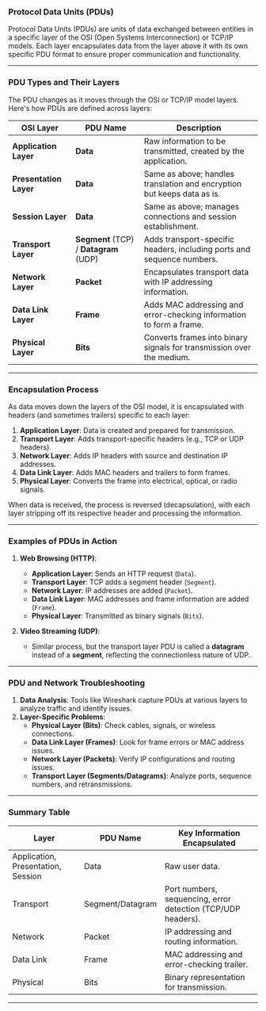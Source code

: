 ### **Protocol Data Units (PDUs)**  

Protocol Data Units (PDUs) are units of data exchanged between entities in a specific layer of the OSI (Open Systems Interconnection) or TCP/IP models. Each layer encapsulates data from the layer above it with its own specific PDU format to ensure proper communication and functionality.  

---

### **PDU Types and Their Layers**  

The PDU changes as it moves through the OSI or TCP/IP model layers. Here's how PDUs are defined across layers:  

| **OSI Layer**           | **PDU Name**          | **Description**                                                                 |
|--------------------------|-----------------------|---------------------------------------------------------------------------------|
| **Application Layer**    | **Data**             | Raw information to be transmitted, created by the application.                  |
| **Presentation Layer**   | **Data**             | Same as above; handles translation and encryption but keeps data as is.         |
| **Session Layer**        | **Data**             | Same as above; manages connections and session establishment.                   |
| **Transport Layer**      | **Segment** (TCP) / **Datagram** (UDP) | Adds transport-specific headers, including ports and sequence numbers.          |
| **Network Layer**        | **Packet**           | Encapsulates transport data with IP addressing information.                     |
| **Data Link Layer**      | **Frame**            | Adds MAC addressing and error-checking information to form a frame.             |
| **Physical Layer**       | **Bits**             | Converts frames into binary signals for transmission over the medium.           |

---

### **Encapsulation Process**  

As data moves down the layers of the OSI model, it is encapsulated with headers (and sometimes trailers) specific to each layer:  

1. **Application Layer**: Data is created and prepared for transmission.  
2. **Transport Layer**: Adds transport-specific headers (e.g., TCP or UDP headers).  
3. **Network Layer**: Adds IP headers with source and destination IP addresses.  
4. **Data Link Layer**: Adds MAC headers and trailers to form frames.  
5. **Physical Layer**: Converts the frame into electrical, optical, or radio signals.  

When data is received, the process is reversed (decapsulation), with each layer stripping off its respective header and processing the information.  

---

### **Examples of PDUs in Action**  

1. **Web Browsing (HTTP)**:  
   - **Application Layer**: Sends an HTTP request (`Data`).  
   - **Transport Layer**: TCP adds a segment header (`Segment`).  
   - **Network Layer**: IP addresses are added (`Packet`).  
   - **Data Link Layer**: MAC addresses and frame information are added (`Frame`).  
   - **Physical Layer**: Transmitted as binary signals (`Bits`).  

2. **Video Streaming (UDP)**:  
   - Similar process, but the transport layer PDU is called a **datagram** instead of a **segment**, reflecting the connectionless nature of UDP.  

---

### **PDU and Network Troubleshooting**  

1. **Data Analysis**: Tools like Wireshark capture PDUs at various layers to analyze traffic and identify issues.  
2. **Layer-Specific Problems**:  
   - **Physical Layer (Bits)**: Check cables, signals, or wireless connections.  
   - **Data Link Layer (Frames)**: Look for frame errors or MAC address issues.  
   - **Network Layer (Packets)**: Verify IP configurations and routing issues.  
   - **Transport Layer (Segments/Datagrams)**: Analyze ports, sequence numbers, and retransmissions.  

---

### **Summary Table**

| **Layer**              | **PDU Name**        | **Key Information Encapsulated**                           |
|-------------------------|---------------------|------------------------------------------------------------|
| Application, Presentation, Session | Data                | Raw user data.                                              |
| Transport               | Segment/Datagram   | Port numbers, sequencing, error detection (TCP/UDP headers). |
| Network                 | Packet             | IP addressing and routing information.                     |
| Data Link               | Frame              | MAC addressing and error-checking trailer.                 |
| Physical                | Bits               | Binary representation for transmission.                    |

---
